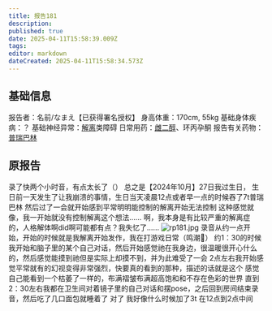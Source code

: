 ```yaml
---
title: 报告181
description: 
published: true
date: 2025-04-11T15:58:39.009Z
tags: 
editor: markdown
dateCreated: 2025-04-11T15:58:34.573Z
---
```


## 基础信息
报告者：名前/なまえ【已获得署名授权】
身高体重：170cm, 55kg
基础身体疾病：？
基础神经异常：[解离](/drug_effect/解离)类障碍
日常用药：[雌二醇](/drug/E2)、环丙孕酮
报告有关药物：[普瑞巴林](/drug/PR80)

## 原报告
录了快两个小时音，有点太长了（）
总之是【2024年10月】27日我过生日，
生日前一天发生了让我崩溃的事情，生日当天凌晨12点或者早一点的时候吞了7t普瑞巴林
然后过了一会就开始感到平常明明能控制的解离开始无法控制
这种感觉就像，我一开始就没有控制解离这个想法……
啊，我本身是有比较严重的解离症的，人格解体啊did啊可能都有点？我失忆了……
![rp181.jpg](/imgs/rp181.jpg)
录音从约一点开始，开始的时候就是我解离开始发作，我在打游戏日常（鸣潮🥺）
约1：30的时候我开始和脑子里的某个自己对话，然后开始感觉祂在我身边，很温暖很开心什么的，然后感觉能摸到祂但是实际上却摸不到，并为此难受了一会
2点左右我开始感觉平常就有的幻视变得非常强烈，快要真的看到的那种，描述的话就是这个
感觉自己能看到一个枯萎了一样的，布满褶皱布满超高饱和和不存在色彩的世界
直到2：30左右我都在卫生间对着镜子里的自己对话和摆pose，之后回到房间结束录音，然后吃了几口面包就睡着了
对了 我好像什么时候加了3t
在12点到2点中间
